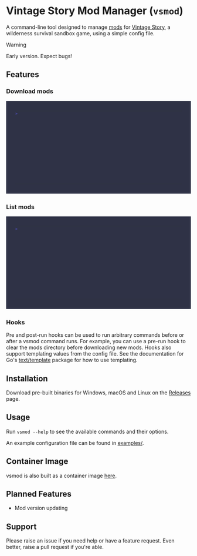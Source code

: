 # Vintage Story Mod Manager (`vsmod`)

A command-line tool designed to manage [mods](https://mods.vintagestory.at/) for [Vintage Story](https://www.vintagestory.at/), a wilderness survival sandbox game, using a simple config file.

> [!WARNING]
> Early version. Expect bugs!

## Features

### Download mods

![download command](./download.gif)

### List mods

![list command](./list.gif)

### Hooks

Pre and post-run hooks can be used to run arbitrary commands before or after a vsmod command runs. For example, you can use a pre-run hook to clear the mods directory before downloading new mods. Hooks also support templating values from the config file. See the documentation for Go's [text/template](https://pkg.go.dev/text/template) package for how to use templating.

## Installation

Download pre-built binaries for Windows, macOS and Linux on the [Releases](https://github.com/stevewm/homelab/releases) page.

## Usage

Run `vsmod --help` to see the available commands and their options.

An example configuration file can be found in [examples/](./examples/mods.yaml).

## Container Image

vsmod is also built as a container image [here](https://github.com/stevewm/vsmod/pkgs/container/vsmod).

## Planned Features

- Mod version updating

## Support

Please raise an issue if you need help or have a feature request. Even better, raise a pull request if you're able.
